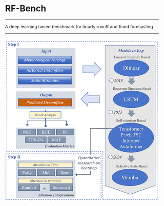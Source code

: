 # RF-Bench
***
A deep learning based benchmark for hourly runoff and flood forecasting
***
###
![Image text](https://github.com/binbinlan/RF-Bench/blob/main/fig1.png)
